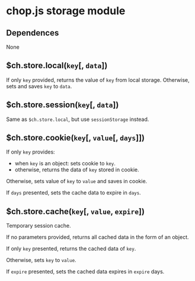 chop.js storage module
======================

Dependences
-----------

None

$ch.store.local(`key`[, `data`])
------------------------------

If only `key` provided, returns the value of `key` from local storage.
Otherwise, sets and saves `key` to `data`.

$ch.store.session(`key`[, `data`])
----------------------------------

Same as `$ch.store.local`, but use `sessionStorage` instead.

$ch.store.cookie(`key`[, `value`[, `days`]])
-----------------------------------

If only `key` provides:

- when `key` is an object: sets cookie to `key`.
- otherwise, returns the data of `key` stored in cookie.

Otherwise, sets value of `key` to `value` and saves in cookie.

If `days` presented, sets the cache data to expire in `days`.

$ch.store.cache(`key`[, `value`, `expire`])
---------------------------------

Temporary session cache.

If no parameters provided, returns all cached data in the form of an object.

If only `key` presented, returns the cached data of `key`.

Otherwise, sets `key` to `value`.

If `expire` presented, sets the cached data expires in `expire` days.

